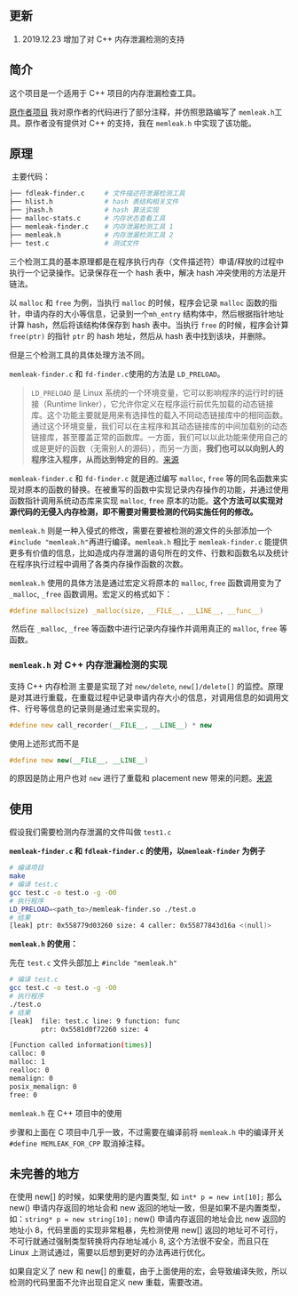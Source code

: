 ## 更新
1. 2019.12.23 增加了对 C++ 内存泄漏检测的支持 

## 简介

​这个项目是一个适用于 C++ 项目的内存泄漏检查工具。

[原作者项目](https://github.com/efficios/memleak-finder) 我对原作者的代码进行了部分注释，并仿照思路编写了 `memleak.h`工具。原作者没有提供对 C++ 的支持，我在 `memleak.h` 中实现了该功能。

## 原理

​		主要代码：

```bash
├── fdleak-finder.c 	# 文件描述符泄漏检测工具
├── hlist.h				# hash 表结构相关文件
├── jhash.h				# hash 算法实现
├── malloc-stats.c		# 内存状态查看工具
├── memleak-finder.c	# 内存泄漏检测工具 1
├── memleak.h 			# 内存泄漏检测工具 2
├── test.c 				# 测试文件
```

三个检测工具的基本原理都是在程序执行内存（文件描述符）申请/释放的过程中执行一个记录操作。记录保存在一个 hash 表中，解决 hash 冲突使用的方法是开链法。

以 `malloc` 和 `free` 为例，当执行 `malloc` 的时候，程序会记录 `malloc` 函数的指针，申请内存的大小等信息，记录到一个`mh_entry` 结构体中，然后根据指针地址计算 hash，然后将该结构体保存到 hash 表中。当执行 `free` 的时候，程序会计算 `free(ptr)` 的指针 `ptr` 的 hash 地址，然后从 hash 表中找到该块，并删除。

但是三个检测工具的具体处理方法不同。

​`memleak-finder.c` 和 `fd-finder.c`使用的方法是 `LD_PRELOAD`。

> `LD_PRELOAD` 是 Linux 系统的一个环境变量，它可以影响程序的运行时的链接（Runtime linker），它允许你定义在程序运行前优先加载的动态链接库。这个功能主要就是用来有选择性的载入不同动态链接库中的相同函数。通过这个环境变量，我们可以在主程序和其动态链接库的中间加载别的动态链接库，甚至覆盖正常的函数库。一方面，我们可以以此功能来使用自己的或是更好的函数（无需别人的源码），而另一方面，**我们也可以以向别人的程序注入程序，从而达到特定的目的**。[来源](https://www.cnblogs.com/net66/p/5609026.html)

​`memleak-finder.c` 和 `fd-finder.c` 就是通过编写 `malloc`, `free` 等的同名函数来实现对原本的函数的替换。在被重写的函数中实现记录内存操作的功能，并通过使用函数指针调用系统动态库来实现 `malloc`, `free` 原本的功能。**这个方法可以实现对源代码的无侵入内存检测，即不需要对需要检测的代码实施任何的修改。**

`memleak.h` 则是一种入侵式的修改，需要在要被检测的源文件的头部添加一个 `#include "memleak.h"`再进行编译。`memleak.h` 相比于 `memleak-finder.c` 能提供更多有价值的信息，比如造成内存泄漏的语句所在的文件、行数和函数名以及统计在程序执行过程中调用了各类内存操作函数的次数。

`memleak.h` 使用的具体方法是通过宏定义将原本的 `malloc`, `free` 函数调用变为了 `_malloc`, `_free` 函数调用。宏定义的格式如下：

```c
#define malloc(size) _malloc(size, __FILE__, __LINE__, __func__)
```

​		然后在 `_malloc`, `_free` 等函数中进行记录内存操作并调用真正的 `malloc`, `free` 等函数。

### `memleak.h` 对 C++ 内存泄漏检测的实现
    
支持 C++ 内存检测 主要是实现了对 `new/delete`, `new[]/delete[]` 的监控。原理是对其进行重载，在重载过程中记录申请内存大小的信息，对调用信息的如调用文件、行号等信息的记录则是通过宏来实现的。

```c++
#define new call_recorder(__FILE__, __LINE__) * new
```
使用上述形式而不是

```c++
#define new new(__FILE__, __LINE__)
```

的原因是防止用户也对 `new` 进行了重载和 placement new 带来的问题。[来源](http://www.almostinfinite.com/memtrack.html)

## 使用

​假设我们需要检测内存泄漏的文件叫做 `test1.c`

**`memleak-finder.c` 和 `fdleak-finder.c` 的使用，以`memleak-finder` 为例子**

```bash
# 编译项目
make
# 编译 test.c
gcc test.c -o test.o -g -O0
# 执行程序
LD_PRELOAD=<path_to>/memleak-finder.so ./test.o
# 结果
[leak] ptr: 0x558779d03260 size: 4 caller: 0x55877843d16a <(null)>
```

**`memleak.h` 的使用：**

先在 `test.c` 文件头部加上 `#inclde "memleak.h"`

```bash
# 编译 test.c
gcc test.c -o test.o -g -O0
# 执行程序
./test.o
# 结果
[leak]  file: test.c line: 9 function: func
        ptr: 0x5581d0f72260 size: 4

[Function called information(times)]
calloc: 0
malloc: 1
realloc: 0
memalign: 0
posix_memalign: 0
free: 0
```

`memleak.h` 在 C++ 项目中的使用

步骤和上面在 C 项目中几乎一致，不过需要在编译前将 `memleak.h` 中的编译开关  `#define MEMLEAK_FOR_CPP` 取消掉注释。


## 未完善的地方

在使用 new[] 的时候，如果使用的是内置类型, 如 `int* p = new int[10];` 那么 new() 申请内存返回的地址会和 new 返回的地址一致，但是如果不是内置类型，如：`string* p = new string[10];`
new() 申请内存返回的地址会比 new 返回的地址小 8，代码里面的实现非常粗暴，先检测使用 new[] 返回的地址可不可行，不可行就通过强制类型转换将内存地址减小 8, 这个方法很不安全，而且只在 Linux 上测试通过，需要以后想到更好的办法再进行优化。  

如果自定义了 new 和 new[] 的重载，由于上面使用的宏，会导致编译失败，所以检测的代码里面不允许出现自定义 new 重载，需要改进。

